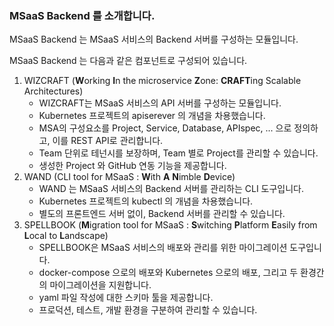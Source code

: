### MSaaS Backend 를 소개합니다.

MSaaS Backend 는 MSaaS 서비스의 Backend 서버를 구성하는 모듈입니다.

MSaaS Backend 는 다음과 같은 컴포넌트로 구성되어 있습니다.

1. WIZCRAFT (**W**orking **I**n the microservice **Z**one: **CRAFT**ing Scalable Architectures) 
   - WIZCRAFT는 MSaaS 서비스의 API 서버를 구성하는 모듈입니다. 
   - Kubernetes 프로젝트의 apiserever 의 개념을 차용했습니다.
   - MSA의 구성요소를 Project, Service, Database, APIspec, ... 으로 정의하고, 이를 REST API로 관리합니다.
   - Team 단위로 테넌시를 보장하며, Team 별로 Project를 관리할 수 있습니다.
   - 생성한 Project 와 GitHub 연동 기능을 제공합니다.
2. WAND (CLI tool for MSaaS : **W**ith **A** **N**imble **D**evice)
   - WAND 는 MSaaS 서비스의 Backend 서버를 관리하는 CLI 도구입니다.
   - Kubernetes 프로젝트의 kubectl 의 개념을 차용했습니다.
   - 별도의 프론트엔드 서버 없이, Backend 서버를 관리할 수 있습니다.
3. SPELLBOOK (**M**igration tool for MSaaS : **S**witching **P**latform **E**asily from **L**ocal to **L**andscape)
   - SPELLBOOK은 MSaaS 서비스의 배포와 관리를 위한 마이그레이션 도구입니다. 
   - docker-compose 으로의 배포와 Kubernetes 으로의 배포, 그리고 두 환경간의 마이그레이션을 지원합니다.
   - yaml 파일 작성에 대한 스키마 툴을 제공합니다.
   - 프로덕션, 테스트, 개발 환경을 구분하여 관리할 수 있습니다.